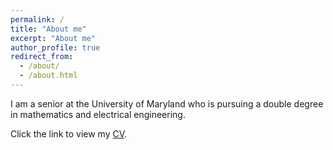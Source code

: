 ```yaml
---
permalink: /
title: "About me"
excerpt: "About me"
author_profile: true
redirect_from:
  - /about/
  - /about.html
---
```


I am a senior at the University of Maryland who is pursuing a double degree in mathematics and electrical engineering.

Click the link to view my [CV](https://pratikrathore8.github.io/files/cv.pdf).
